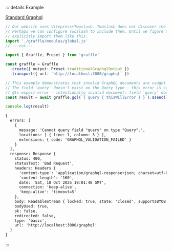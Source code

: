 ::: details Example

<div class="ExampleSnippet">
<a href="../../examples/output/output_preset__standard-graphql">Standard Graphql</a>

<!-- dprint-ignore-start -->
```ts twoslash
// Our website uses Vitepress+Twoslash. Twoslash does not discover the generated Graffle modules.
// Perhaps we can configure Twoslash to include them. Until we figure that out, we have to
// explicitly import them like this.
import './graffle/modules/global.js'
// ---cut---

import { Graffle, Preset } from 'graffle'

const graffle = Graffle
  .create({ output: Preset.traditionalGraphqlOutput })
  .transport({ url: `http://localhost:3000/graphql` })

// This example demonstrates that invalid GraphQL documents are caught statically at compile-time.
// The field 'query' doesn't exist on the Query type - this error is caught before runtime.
// @ts-expect-error - intentionally invalid document: field 'query' doesn't exist on Query type
const result = await graffle.gql(`{ query { thisWillError } }`).$send()

console.log(result)
```
<!-- dprint-ignore-end -->

<!-- dprint-ignore-start -->
```txt
{
  errors: [
    {
      message: 'Cannot query field "query" on type "Query".',
      locations: [ { line: 1, column: 3 } ],
      extensions: { code: 'GRAPHQL_VALIDATION_FAILED' }
    }
  ],
  response: Response {
    status: 400,
    statusText: 'Bad Request',
    headers: Headers {
      'content-type': 'application/graphql-response+json; charset=utf-8',
      'content-length': '160',
      date: 'Sat, 18 Oct 2025 19:01:48 GMT',
      connection: 'keep-alive',
      'keep-alive': 'timeout=5'
    },
    body: ReadableStream { locked: true, state: 'closed', supportsBYOB: true },
    bodyUsed: true,
    ok: false,
    redirected: false,
    type: 'basic',
    url: 'http://localhost:3000/graphql'
  }
}
```
<!-- dprint-ignore-end -->

</div>
:::
